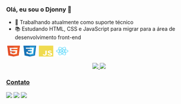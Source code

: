 ### Olá, eu sou o Djonny 👋

- 🔭 Trabalhando atualmente como suporte técnico
- 📚 Estudando HTML, CSS e JavaScript para migrar para a área de desenvolvimento front-end


<div style="display: inline_block">
  <img align="center" alt="html" height="30" width="40" src="https://raw.githubusercontent.com/devicons/devicon/master/icons/html5/html5-original.svg">
  <img align="center" alt="css" height="30" width="40" src="https://raw.githubusercontent.com/devicons/devicon/master/icons/css3/css3-original.svg">
  <img align="center" alt="javascript" height="30" width="40" src="https://raw.githubusercontent.com/devicons/devicon/master/icons/javascript/javascript-plain.svg">
  <img align="center" alt="react" height="30" width="40 "src="https://raw.githubusercontent.com/github/explore/80688e429a7d4ef2fca1e82350fe8e3517d3494d/topics/react/react.png">
</div><br>

<div align="center">
  <a href="https://github.com/djonnynogueira">
  <img height="180em" src="https://github-readme-stats.vercel.app/api?username=djonnynogueira&show_icons=true&theme=gruvbox&include_all_commits=true&count_private=true"/>
  <img height="180em" src="https://github-readme-stats.vercel.app/api/top-langs/?username=djonnynogueira&layout=compact&langs_count=7&theme=gruvbox"/>
</div>

### Contato
<div> 
    <a href="https://www.linkedin.com/in/djonnynogueira/" target="_blank"><img src="https://img.shields.io/badge/-LinkedIn-%230077B5?style=for-the-badge&logo=linkedin&logoColor=white" target="_blank"></a>
    <a href="https://instagram.com/djonnyrn" target="_blank"><img src="https://img.shields.io/badge/-Instagram-%23E4405F?style=for-the-badge&logo=instagram&logoColor=white" target="_blank"></a>
    <a href = "mailto:djonnynogueira@gmail.com"><img src="https://img.shields.io/badge/-Gmail-%23333?style=for-the-badge&logo=gmail&logoColor=white" target="_blank"></a>
    
  
  <!--##
  ![Snake animation](https://github.com/djonnynogueira/djonnynogueira/blob/output/github-contribution-grid-snake.svg)   -->
</div>
